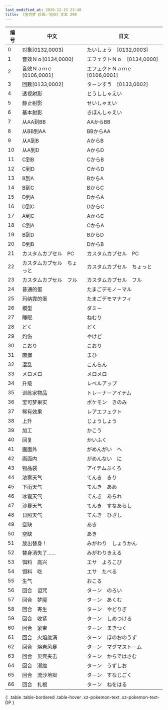 ```yaml
---
last_modified_at: 2020-12-15 22:48
title: 《宝可梦 珍珠／钻石》文本 290
---
```

| 编号 | 中文 | 日文 |
| ---- | ---- | ---- |
| 0 | 对象[0132,0003] | たいしょう　[0132,0003] |
| 1 | 音效Ｎｏ[0134,0000] | エフェクトＮｏ　[0134,0000] |
| 2 | 音效Ｎａｍｅ[0106,0001] | エフェクトＮａｍｅ　[0106,0001] |
| 3 | 回数[0133,0002] | タ－ンすう　[0133,0002] |
| 4 | 透视射影 | とうししゃえい |
| 5 | 静止射影 | せいしゃえい |
| 6 | 基本射影 | きほんしゃえい |
| 7 | 从AA到BB | AAからBB |
| 8 | 从BB到AA | BBからAA |
| 9 | 从A到B | AからB |
| 10 | 从A到D | AからD |
| 11 | C到B | CからB |
| 12 | C到D | CからD |
| 13 | B到A | BからA |
| 14 | B到C | BからC |
| 15 | D到A | DからA |
| 16 | D到C | DからC |
| 17 | A到C | AからC |
| 18 | C到A | CからA |
| 19 | B到D | BからD |
| 20 | D到B | DからB |
| 21 | カスタムカプセル　PC | カスタムカプセル　PC |
| 22 | カスタムカプセル　ちょっと | カスタムカプセル　ちょっと |
| 23 | カスタムカプセル　フル | カスタムカプセル　フル |
| 24 | 普通的蛋 | たまごデモノ－マル |
| 25 | 玛纳霏的蛋 | たまごデモマナフィ |
| 26 | 模型 | ダミ－ |
| 27 | 睡眠 | ねむり |
| 28 | どく | どく |
| 29 | 灼伤 | やけど |
| 30 | こおり | こおり |
| 31 | 麻痹 | まひ |
| 32 | 混乱 | こんらん |
| 33 | メロメロ | メロメロ |
| 34 | 升级 | レベルアップ |
| 35 | 训练家物品 | トレ－ナ－アイテム |
| 36 | 宝可梦果实 | ポケモン　きのみ |
| 37 | 稀有效果 | レアエフェクト |
| 38 | 上升 | じょうしょう |
| 39 | 加工 | かこう |
| 40 | 回复 | かいふく |
| 41 | 画面外 | がめんがい　へ |
| 42 | 画面内 | がめんない　に |
| 43 | 物品袋 | アイテムぶくろ |
| 44 | 浓雾天气 | てんき　きり |
| 45 | 下雨天气 | てんき　あめ |
| 46 | 冰雹天气 | てんき　あられ |
| 47 | 沙暴天气 | てんき　すなあらし |
| 48 | 日照天气 | てんき　ひざし |
| 49 | 空缺 | あき |
| 50 | 空缺 | あき |
| 51 | 放出替身！ | みがわり　しょうかん |
| 52 | 替身消失了…… | みがわりきえる |
| 53 | 饵料　高兴 | エサ　よろこび |
| 54 | 饵料　吃 | エサ　たべる |
| 55 | 生气 | おこる |
| 56 | 回合　诅咒 | タ－ン　のろい |
| 57 | 回合　梦魇 | タ－ン　あくむ |
| 58 | 回合　寄生 | タ－ン　やどりぎ |
| 59 | 回合　收紧 | タ－ン　しめつける |
| 60 | 回合　紧束 | タ－ン　まきつく |
| 61 | 回合　火焰旋涡 | タ－ン　ほのおのうず |
| 62 | 回合　熔岩风暴 | タ－ン　マグマスト－ム |
| 63 | 回合　贝壳夹击 | タ－ン　からではさむ |
| 64 | 回合　潮旋 | タ－ン　うずしお |
| 65 | 回合　流沙地狱 | タ－ン　すなじごく |
| 66 | 回合　扎根 | タ－ン　ねをはる |
{: .table .table-bordered .table-hover .xz-pokemon-text .xz-pokemon-text-DP }